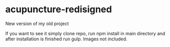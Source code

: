 # acupuncture-redisigned
New version of my old project

If you want to see it simply clone repo, run npm install in main directory and after installation is finished run gulp.
Images not included.
